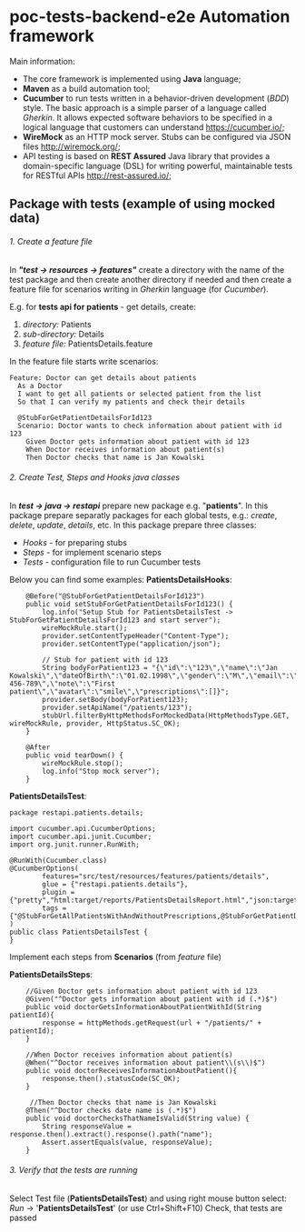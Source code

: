 # poc-tests-backend-e2e Automation framework #

Main information:
- The core framework is implemented using **Java** language;
- **Maven** as a build automation tool;
- **Cucumber** to run tests written in a behavior-driven development (*BDD*) style. The basic approach is a simple parser of a language called *Gherkin*. It allows expected software behaviors to be specified in a logical language that customers can understand <https://cucumber.io/>;
- **WireMock** as an HTTP mock server. Stubs can be configured via JSON files  <http://wiremock.org/>;
- API testing is based on **REST Assured** Java library that provides a domain-specific language (DSL) for writing powerful, maintainable tests for RESTful APIs <http://rest-assured.io/>;

## Package with tests (example of using mocked data) ##

###### 1. Create a feature file #######

In **_"test -> resources -> features"_** create a directory with the name of the test package and then create another directory if needed and then create a feature file for scenarios writing in *Gherkin* language (for *Cucumber*).

E.g. for **tests api for patients** - get details, create:
1. _directory:_ Patients
2. _sub-directory:_ Details
3. _feature file:_ PatientsDetails.feature

In the feature file starts write scenarios:
```   
Feature: Doctor can get details about patients
  As a Doctor
  I want to get all patients or selected patient from the list
  So that I can verify my patients and check their details

  @StubForGetPatientDetailsForId123
  Scenario: Doctor wants to check information about patient with id 123
    Given Doctor gets information about patient with id 123
    When Doctor receives information about patient(s)
    Then Doctor checks that name is Jan Kowalski
```

###### 2. Create Test, Steps and Hooks java classes ######

In **_test -> java -> restapi_** prepare new package e.g. "**patients**". In this package prepare separatly packages for each global tests, e.g.: _create_, _delete_, _update_, _details_, etc.
In this package prepare three classes:
- _Hooks_ - for preparing stubs
- _Steps_ - for implement scenario steps
- _Tests_ - configuration file to run Cucumber tests

Below you can find some examples:
**PatientsDetailsHooks**:
```
    @Before("@StubForGetPatientDetailsForId123")
    public void setStubForGetPatientDetailsForId123() {
        log.info("Setup Stub for PatientsDetailsTest -> StubForGetPatientDetailsForId123 and start server");
        wireMockRule.start();
        provider.setContentTypeHeader("Content-Type");
        provider.setContentType("application/json");

        // Stub for patient with id 123
        String bodyForPatient123 = "{\"id\":\"123\",\"name\":\"Jan Kowalski\",\"dateOfBirth\":\"01.02.1998\",\"gender\":\"M\",\"email\":\"jan.k@test.pl\",\"country\":\"PL\",\"phone\":\"123-456-789\",\"note\":\"First patient\",\"avatar\":\"smile\",\"prescriptions\":[]}";
        provider.setBody(bodyForPatient123);
        provider.setApiName("/patients/123");
        stubUrl.filterByHttpMethodsForMockedData(HttpMethodsType.GET, wireMockRule, provider, HttpStatus.SC_OK);
    }

    @After
    public void tearDown() {
        wireMockRule.stop();
        log.info("Stop mock server");
    }
```
**PatientsDetailsTest**:   
```
package restapi.patients.details;

import cucumber.api.CucumberOptions;
import cucumber.api.junit.Cucumber;
import org.junit.runner.RunWith;

@RunWith(Cucumber.class)
@CucumberOptions(
        features="src/test/resources/features/patients/details",
        glue = {"restapi.patients.details"},
        plugin = {"pretty","html:target/reports/PatientsDetailsReport.html","json:target/reports/PatientsDetailsReport.json"},
        tags = {"@StubForGetAllPatientsWithAndWithoutPrescriptions,@StubForGetPatientDetailsForId123,@StubForGetPatientDetailsForId666AndStatus404,@StubForGetAllPatientsWithoutPrescriptions,@StubForGetPatientDetailsForId234AndStatus200,@StubForGetPatientDetailsForId345AndStatus500,@StubForGetAllPatientsWithPrescriptions"}
)
public class PatientsDetailsTest {
}
```
Implement each steps from **Scenarios** (from _feature_ file)

**PatientsDetailsSteps**:
```
    //Given Doctor gets information about patient with id 123
    @Given("^Doctor gets information about patient with id (.*)$")
    public void doctorGetsInformationAboutPatientWithId(String patientId){
        response = httpMethods.getRequest(url + "/patients/" + patientId);
    }

    //When Doctor receives information about patient(s)
    @When("^Doctor receives information about patient\\(s\\)$")
    public void doctorReceivesInformationAboutPatient(){
        response.then().statusCode(SC_OK);
    }

     //Then Doctor checks that name is Jan Kowalski
    @Then("^Doctor checks date name is (.*)$")
    public void doctorChecksThatNameIsValid(String value) {
        String responseValue = response.then().extract().response().path("name");
        Assert.assertEquals(value, responseValue);
    }
```
###### 3. Verify that the tests are running ######

Select Test file (**PatientsDetailsTest**) and using right mouse button select: 
_Run_ -> '**PatientsDetailsTest**' (or use Ctrl+Shift+F10)
Check, that tests are passed
